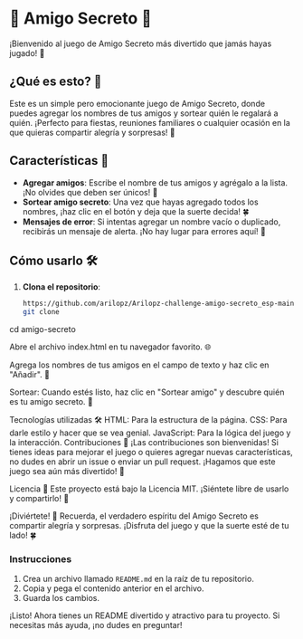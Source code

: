 # 🎉 Amigo Secreto 🎉

¡Bienvenido al juego de Amigo Secreto más divertido que jamás hayas jugado! 🎁

## ¿Qué es esto? 🤔

Este es un simple pero emocionante juego de Amigo Secreto, donde puedes agregar los nombres de tus amigos y sortear quién le regalará a quién. ¡Perfecto para fiestas, reuniones familiares o cualquier ocasión en la que quieras compartir alegría y sorpresas! 🎊

## Características 🚀

- **Agregar amigos**: Escribe el nombre de tus amigos y agrégalo a la lista. ¡No olvides que deben ser únicos! 📝
- **Sortear amigo secreto**: Una vez que hayas agregado todos los nombres, ¡haz clic en el botón y deja que la suerte decida! 🍀
- **Mensajes de error**: Si intentas agregar un nombre vacío o duplicado, recibirás un mensaje de alerta. ¡No hay lugar para errores aquí! 🚫

## Cómo usarlo 🛠️

1. **Clona el repositorio**:
   ```bash
   https://github.com/arilopz/Arilopz-challenge-amigo-secreto_esp-main.git
   git clone 
   
cd amigo-secreto

Abre el archivo index.html en tu navegador favorito. 🌐

Agrega los nombres de tus amigos en el campo de texto y haz clic en "Añadir". 👫

Sortear: Cuando estés listo, haz clic en "Sortear amigo" y descubre quién es tu amigo secreto. 🎉

Tecnologías utilizadas 🛠️
HTML: Para la estructura de la página.
CSS: Para darle estilo y hacer que se vea genial.
JavaScript: Para la lógica del juego y la interacción.
Contribuciones 🤝
¡Las contribuciones son bienvenidas! Si tienes ideas para mejorar el juego o quieres agregar nuevas características, no dudes en abrir un issue o enviar un pull request. ¡Hagamos que este juego sea aún más divertido! 🎈

Licencia 📄
Este proyecto está bajo la Licencia MIT. ¡Siéntete libre de usarlo y compartirlo! 🎉

¡Diviértete! 🎊
Recuerda, el verdadero espíritu del Amigo Secreto es compartir alegría y sorpresas. ¡Disfruta del juego y que la suerte esté de tu lado! 🍀


### Instrucciones

1. Crea un archivo llamado `README.md` en la raíz de tu repositorio.
2. Copia y pega el contenido anterior en el archivo.
3. Guarda los cambios.

¡Listo! Ahora tienes un README divertido y atractivo para tu proyecto. Si necesitas más ayuda, ¡no dudes en preguntar!
